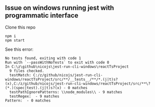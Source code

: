 ## Issue on windows running jest with programmatic interface

Clone this repo

```
npm i
npm start
```

See this error:

```
No tests found, exiting with code 1
Run with `--passWithNoTests` to exit with code 0
In C:\z\github\nicojs\jest-run-cli-windows\reactTsProject
  9 files checked.
  testMatch: C:/z/github/nicojs/jest-run-cli-windows/reactTsProject/src/**/__tests__/**/*.(j|t)s?(x),C:/z/github/nicojs/jest-run-cli-windows/reactTsProject/src/**\?(*.)(spec|test).(j|t)s?(x) - 0 matches
  testPathIgnorePatterns: \\node_modules\\ - 9 matches
  testRegex:  - 9 matches
Pattern:  - 0 matches
```
